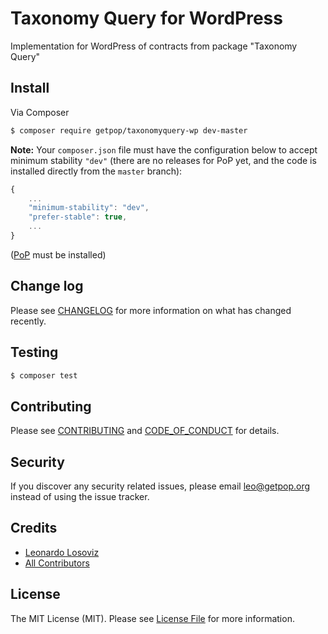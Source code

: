 # Taxonomy Query for WordPress

<!--
[![Latest Version on Packagist][ico-version]][link-packagist]
[![Software License][ico-license]](LICENSE.md)
[![Build Status][ico-travis]][link-travis]
[![Coverage Status][ico-scrutinizer]][link-scrutinizer]
[![Quality Score][ico-code-quality]][link-code-quality]
[![Total Downloads][ico-downloads]][link-downloads]
-->

Implementation for WordPress of contracts from package "Taxonomy Query"


## Install

Via Composer

``` bash
$ composer require getpop/taxonomyquery-wp dev-master
```

**Note:** Your `composer.json` file must have the configuration below to accept minimum stability `"dev"` (there are no releases for PoP yet, and the code is installed directly from the `master` branch):

```javascript
{
    ...
    "minimum-stability": "dev",
    "prefer-stable": true,
    ...
}
```

([PoP](https://github.com/leoloso/PoP) must be installed)

<!--
## Usage

``` php
```
-->

## Change log

Please see [CHANGELOG](CHANGELOG.md) for more information on what has changed recently.

## Testing

``` bash
$ composer test
```

## Contributing

Please see [CONTRIBUTING](CONTRIBUTING.md) and [CODE_OF_CONDUCT](CODE_OF_CONDUCT.md) for details.

## Security

If you discover any security related issues, please email leo@getpop.org instead of using the issue tracker.

## Credits

- [Leonardo Losoviz][link-author]
- [All Contributors][link-contributors]

## License

The MIT License (MIT). Please see [License File](LICENSE.md) for more information.

[ico-version]: https://img.shields.io/packagist/v/getpop/taxonomyquery-wp.svg?style=flat-square
[ico-license]: https://img.shields.io/badge/license-MIT-brightgreen.svg?style=flat-square
[ico-travis]: https://img.shields.io/travis/getpop/taxonomyquery-wp/master.svg?style=flat-square
[ico-scrutinizer]: https://img.shields.io/scrutinizer/coverage/g/getpop/taxonomyquery-wp.svg?style=flat-square
[ico-code-quality]: https://img.shields.io/scrutinizer/g/getpop/taxonomyquery-wp.svg?style=flat-square
[ico-downloads]: https://img.shields.io/packagist/dt/getpop/taxonomyquery-wp.svg?style=flat-square

[link-packagist]: https://packagist.org/packages/getpop/taxonomyquery-wp
[link-travis]: https://travis-ci.org/getpop/taxonomyquery-wp
[link-scrutinizer]: https://scrutinizer-ci.com/g/getpop/taxonomyquery-wp/code-structure
[link-code-quality]: https://scrutinizer-ci.com/g/getpop/taxonomyquery-wp
[link-downloads]: https://packagist.org/packages/getpop/taxonomyquery-wp
[link-author]: https://github.com/leoloso
[link-contributors]: ../../contributors

